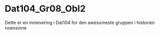 # Dat104_Gr08_Obl2
Dette er en innlevering i Dat104
for den awesomeste gruppen
i historien
noensinne
